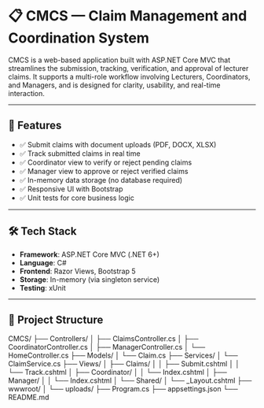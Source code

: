 # 📋 CMCS — Claim Management and Coordination System

CMCS is a web-based application built with ASP.NET Core MVC that streamlines the submission, tracking, verification, and approval of lecturer claims. It supports a multi-role workflow involving Lecturers, Coordinators, and Managers, and is designed for clarity, usability, and real-time interaction.

---

## 🚀 Features

- ✅ Submit claims with document uploads (PDF, DOCX, XLSX)
- ✅ Track submitted claims in real time
- ✅ Coordinator view to verify or reject pending claims
- ✅ Manager view to approve or reject verified claims
- ✅ In-memory data storage (no database required)
- ✅ Responsive UI with Bootstrap
- ✅ Unit tests for core business logic

---

## 🛠️ Tech Stack

- **Framework**: ASP.NET Core MVC (.NET 6+)
- **Language**: C#
- **Frontend**: Razor Views, Bootstrap 5
- **Storage**: In-memory (via singleton service)
- **Testing**: xUnit

---

## 📁 Project Structure

CMCS/
├── Controllers/ │
├── ClaimsController.cs │ ├── CoordinatorController.cs │ ├── ManagerController.cs │ └── HomeController.cs
├── Models/ │ └── Claim.cs
├── Services/ │ └── ClaimService.cs 
├── Views/ │ ├── Claims/ │ │ ├── Submit.cshtml │ │ └── Track.cshtml │ ├── Coordinator/ │ │ └── Index.cshtml │ ├── Manager/ │ │ └── Index.cshtml │
└── Shared/ │ └── _Layout.cshtml ├── wwwroot/ │ └── uploads/ ├── Program.cs ├── appsettings.json └── README.md

